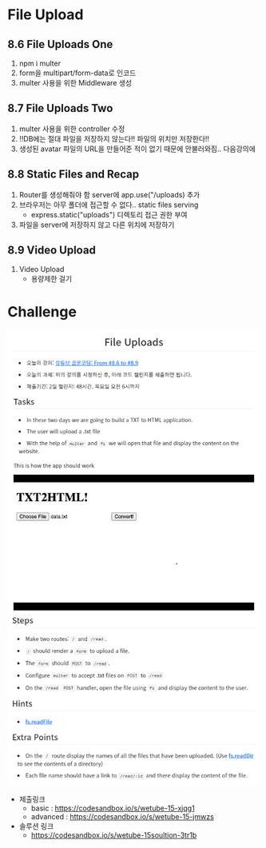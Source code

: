 # File Upload

## 8.6 File Uploads One

1. npm i multer
2. form을 multipart/form-data로 인코드
3. multer 사용을 위한 Middleware 생성

## 8.7 File Uploads Two

1. multer 사용을 위한 controller 수정
2. !!DB에는 절대 파일을 저장하지 않는다!! 파일의 위치만 저장한다!!
3. 생성된 avatar 파일의 URL을 만들어준 적이 없기 때문에 안불러와짐.. 다음강의에

## 8.8 Static Files and Recap

1. Router를 생성해줘야 함 server에 app.use("/uploads) 추가
2. 브라우저는 아무 폴더에 접근할 수 없다.. static files serving
   - express.static("uploads") 디렉토리 접근 권한 부여
3. 파일을 server에 저장하지 않고 다른 위치에 저장하기

## 8.9 Video Upload

1. Video Upload
   - 용량제한 걸기

# Challenge

![File Upload](img/8.6~8.9.PNG)
![File Upload](<img/8.6~8.9(2).PNG>)

- 제출링크
  - basic : https://codesandbox.io/s/wetube-15-xjqg1
  - advanced : https://codesandbox.io/s/wetube-15-jmwzs
- 솔루션 링크
  - https://codesandbox.io/s/wetube-15soultion-3tr1b
